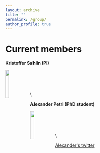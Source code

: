 ```yaml
---
layout: archive
title: ""
permalink: /group/
author_profile: true
---
```


<h1>Current members</h1>

**Kristoffer Sahlin (PI)**

<img align="left" width="15%" src="http://sahlingroup.github.io/files/profile_pic_2020.png"> 

\
\
\
\
\

**Alexander Petri (PhD student)**

<img align="left" width="15%" src="http://sahlingroup.github.io/files/PetriPicture.jpg"> 

\
\
\
\
\

[Alexander's twitter](https://twitter.com/AlexanderJPetr1)


